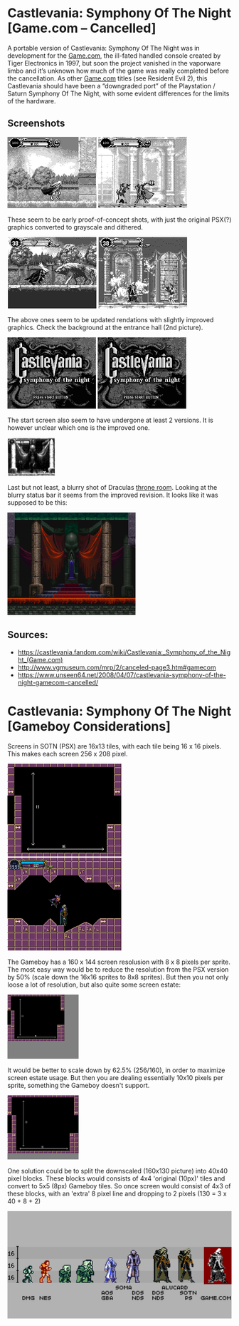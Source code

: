 # Castlevania: Symphony Of The Night [Game.com – Cancelled] 

A portable version of Castlevania: Symphony Of The Night was in development for the [Game.com](https://en.wikipedia.org/wiki/Game.com), the ill-fated handled console created by Tiger Electronics in 1997, but soon the project vanished in the vaporware limbo and it’s unknown how much of the game was really completed before the cancellation. As other [Game.com](https://en.wikipedia.org/wiki/Game.com) titles (see Resident Evil 2), this Castlevania should have been a “downgraded port” of the Playstation / Saturn Symphony Of The Night, with some evident differences for the limits of the hardware.

## Screenshots

![gamedotcom4.png](gamedotcom4.png)
![gamedotcom5.png](gamedotcom5.png)

These seem to be early proof-of-concept shots, with just the original PSX(?) graphics converted to grayscale and dithered.

![castle9.gif](castle9.gif)
![castle10.gif](castle10.gif)

The above ones seem to be updated rendations with slightly improved graphics. Check the background at the entrance hall (2nd picture).

![Castlevania-Symphony_of_the_Night_Game.com-01a.png](Castlevania-Symphony_of_the_Night_Game.com-01a.png)
![castle8.gif](castle8.gif)

The start screen also seem to have undergone at least 2 versions. It is however unclear which one is the improved one.

![gamedotcom6.jpg](gamedotcom6.jpg)

Last but not least, a blurry shot of Draculas [throne room](https://castlevania.fandom.com/wiki/Throne_Rooms). Looking at the blurry status bar it seems from the improved revision. It looks like it was supposed to be this:

![Throne Room: SOTN](Throne_Room.png)



## Sources:

- https://castlevania.fandom.com/wiki/Castlevania:_Symphony_of_the_Night_(Game.com)
- http://www.vgmuseum.com/mrp/2/canceled-page3.htm#gamecom
- https://www.unseen64.net/2008/04/07/castlevania-symphony-of-the-night-gamecom-cancelled/

# Castlevania: Symphony Of The Night [Gameboy Considerations]

Screens in SOTN (PSX) are 16x13 tiles, with each tile being 16 x 16 pixels. This makes each screen 256 x 208 pixel.

![One_Screen](Debug%20Room_One_PSX.png)
![One_Screen](Debug_Room_One_PSX_Alu.png)

The Gameboy has a 160 x 144 screen resolusion with 8 x 8 pixels per sprite. The most easy way would be to reduce the resolution from the PSX version by 50% (scale down the 16x16 sprites to 8x8 sprites). But then you not only loose a lot of resolution, but also quite some screen estate:

![8x8 PSX vs Gameboy](Debug_Room_One_8x8_PSXvsGB.png)

It would be better to scale down by 62.5% (256/160), in order to maximize screen estate usage. But then you are dealing essentially 10x10 pixels per sprite, something the Gameboy doesn't support.

![10x10 PSX vs Gameboy](Debug_Room_One_10x10_PSXvsGB.png)

One solution could be to split the downscaled (160x130 picture) into 40x40 pixel blocks. These blocks would consists of 4x4 'original (10px)' tiles and convert to 5x5 (8px) Gameboy tiles.
So once screen would consist of 4x3 of these blocks, with an 'extra' 8 pixel line and dropping to 2 pixels (130 = 3 x 40 + 8 + 2)

![Alucard comparison](alu_comparison.png)

